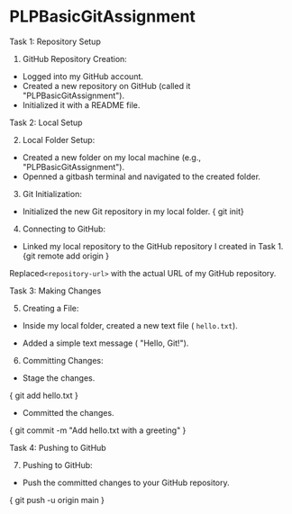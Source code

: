 # PLPBasicGitAssignment
Task 1: Repository Setup

1. GitHub Repository Creation:

  - Logged into my GitHub account.
  - Created a new repository on GitHub (called it "PLPBasicGitAssignment").
  - Initialized it with a README file.

Task 2: Local Setup

2. Local Folder Setup:

  - Created a new folder on my local machine (e.g., "PLPBasicGitAssignment").
  - Openned a gitbash terminal and navigated to the created folder.

3. Git Initialization:

  - Initialized the new Git repository in my local folder. { git init}

4. Connecting to GitHub:

  - Linked my local repository to the GitHub repository I created in Task 1. {git remote add origin <repository-url>}

   Replaced`<repository-url>` with the actual URL of my GitHub repository.
   
Task 3: Making Changes

5. Creating a File:

  - Inside my local folder, created a new text file ( `hello.txt`).

  - Added a simple text message ( "Hello, Git!").

6. Committing Changes:

  - Stage the changes.

  { git add hello.txt }

  - Committed the changes.

  { git commit -m "Add hello.txt with a greeting" }

Task 4: Pushing to GitHub

7. Pushing to GitHub:

  - Push the committed changes to your GitHub repository.

  { git push -u origin main }
